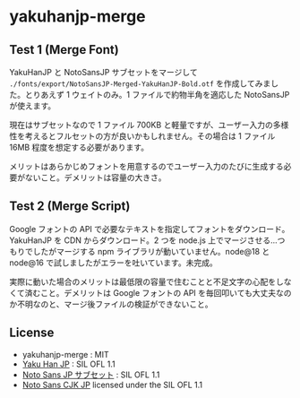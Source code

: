 # yakuhanjp-merge

## Test 1 (Merge Font)

YakuHanJP と NotoSansJP サブセットをマージして `./fonts/export/NotoSansJP-Merged-YakuHanJP-Bold.otf` を作成してみました。とりあえず 1 ウェイトのみ。1 ファイルで約物半角を適応した NotoSansJP が使えます。

現在はサブセットなので 1 ファイル 700KB と軽量ですが、ユーザー入力の多様性を考えるとフルセットの方が良いかもしれません。その場合は 1 ファイル 16MB 程度を想定する必要があります。

メリットはあらかじめフォントを用意するのでユーザー入力のたびに生成する必要がないこと。デメリットは容量の大きさ。

## Test 2 (Merge Script)

Google フォントの API で必要なテキストを指定してフォントをダウンロード。YakuHanJP を CDN からダウンロード。2 つを node.js 上でマージさせる...つもりでしたがマージする npm ライブラリが動いていません。node@18 と node@16 で試しましたがエラーを吐いています。未完成。

実際に動いた場合のメリットは最低限の容量で住むことと不足文字の心配をしなくて済むこと。デメリットは Google フォントの API を毎回叩いても大丈夫なのか不明なのと、マージ後ファイルの検証ができないこと。

## License

- yakuhanjp-merge : MIT
- [Yaku Han JP](https://github.com/qrac/yakuhanjp) : SIL OFL 1.1
- [Noto Sans JP サブセット](https://github.com/ixkaito/NotoSansJP-subset) : SIL OFL 1.1
- [Noto Sans CJK JP](https://www.google.com/get/noto/#sans-jpan) licensed under the SIL OFL 1.1
